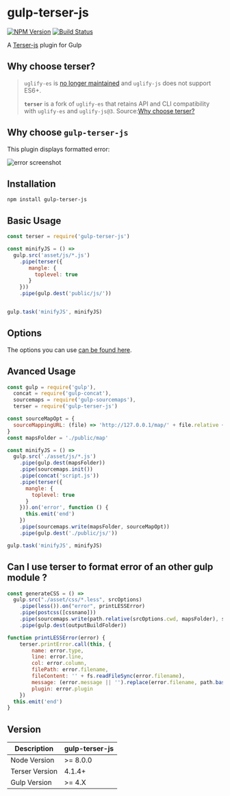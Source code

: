 # gulp-terser-js

[![NPM Version](https://img.shields.io/npm/v/gulp-terser-js.svg)](https://www.npmjs.com/package/gulp-terser-js) [![Build Status](https://travis-ci.org/A-312/gulp-terser-js.svg?branch=master)](https://travis-ci.org/A-312/gulp-terser-js)

A [Terser-js](https://github.com/terser-js/) plugin for Gulp

## Why choose terser?

> `uglify-es` is [no longer maintained](https://github.com/mishoo/UglifyJS2/issues/3156#issuecomment-392943058) and `uglify-js` does not support ES6+.
> 
> **`terser`** is a fork of `uglify-es` that retains API and CLI compatibility
> with `uglify-es` and `uglify-js@3`.
Source:[Why choose terser?](https://github.com/terser-js/terser/blob/master/README.md#why-choose-terser)

## Why choose `gulp-terser-js`

This plugin displays formatted error:

![error screenshot](https://i.imgur.com/eZUpLmB.png)

## Installation

```
npm install gulp-terser-js
```

## Basic Usage

```js
const terser = require('gulp-terser-js')

const minifyJS = () =>
  gulp.src('asset/js/*.js')
    .pipe(terser({
       mangle: {
         toplevel: true
       }
    }))
    .pipe(gulp.dest('public/js/'))


gulp.task('minifyJS', minifyJS)
```

## Options

The options you can use [can be found here](https://github.com/terser-js/terser#parse-options).

## Avanced Usage

```js
const gulp = require('gulp'),
  concat = require('gulp-concat'),
  sourcemaps = require('gulp-sourcemaps'),
  terser = require('gulp-terser-js')

const sourceMapOpt = {
  sourceMappingURL: (file) => 'http://127.0.0.1/map/' + file.relative + '.map'
}
const mapsFolder = './public/map'

const minifyJS = () =>  
  gulp.src('./asset/js/*.js')
    .pipe(gulp.dest(mapsFolder))
    .pipe(sourcemaps.init())
    .pipe(concat('script.js'))
    .pipe(terser({
      mangle: {
        toplevel: true
      }
    })).on('error', function () {
      this.emit('end')
    })
    .pipe(sourcemaps.write(mapsFolder, sourceMapOpt))
    .pipe(gulp.dest('./public/js/'))

gulp.task('minifyJS', minifyJS)
```

## Can I use terser to format error of an other gulp module ?

```js
const generateCSS = () =>  
  gulp.src("./asset/css/*.less", srcOptions)
    .pipe(less()).on("error", printLESSError)
    .pipe(postcss([cssnano]))
    .pipe(sourcemaps.write(path.relative(srcOptions.cwd, mapsFolder), sourceMapOpt))
    .pipe(gulp.dest(outputBuildFolder))

function printLESSError(error) {
	terser.printError.call(this, {
		name: error.type,
		line: error.line,
		col: error.column,
		filePath: error.filename,
		fileContent: '' + fs.readFileSync(error.filename),
		message: (error.message || '').replace(error.filename, path.basename(error.filename)).split(' in file')[0],
		plugin: error.plugin
	})
  this.emit('end')
}
```

## Version

| Description    | gulp-terser-js |
| -------------- | -------------- |
| Node Version   | >= 8.0.0       |
| Terser Version | 4.1.4+         |
| Gulp Version   | >= 4.X         |

